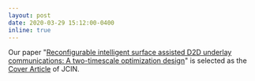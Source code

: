 ```yaml
---
layout: post
date: 2020-03-29 15:12:00-0400
inline: true
---
```


Our paper "[Reconfigurable intelligent surface assisted D2D underlay communications: A two-timescale optimization design](https://ieeexplore.ieee.org/abstract/document/9306011)" is selected as the [Cover Article](https://ieeexplore.ieee.org/stamp/stamp.jsp?tp=&arnumber=9306009) of JCIN.


